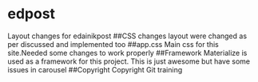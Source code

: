 # edpost
Layout changes for edainikpost
##CSS changes
layout were changed as per discussed and implemented too 
##app.css
Main css for this site.Needed some changes to work properly
##Framework
Materialize is used as a framework for this project. This is just awesome but have some issues in carousel
##Copyright
Copyright Git training

